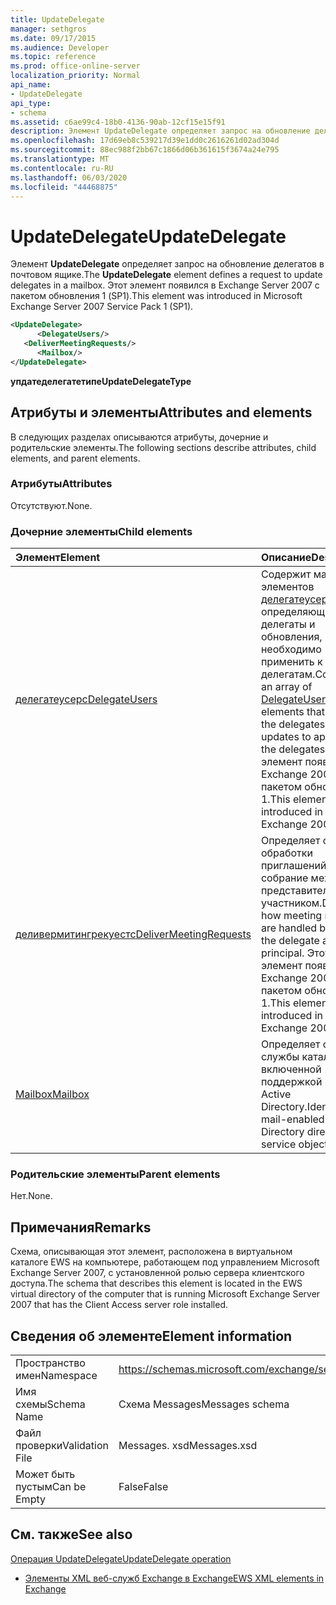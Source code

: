 ```yaml
---
title: UpdateDelegate
manager: sethgros
ms.date: 09/17/2015
ms.audience: Developer
ms.topic: reference
ms.prod: office-online-server
localization_priority: Normal
api_name:
- UpdateDelegate
api_type:
- schema
ms.assetid: c6ae99c4-18b0-4136-90ab-12cf15e15f91
description: Элемент UpdateDelegate определяет запрос на обновление делегатов в почтовом ящике. Этот элемент появился в Exchange Server 2007 с пакетом обновления 1 (SP1).
ms.openlocfilehash: 17d69eb8c539217d39e1dd0c2616261d02ad304d
ms.sourcegitcommit: 88ec988f2bb67c1866d06b361615f3674a24e795
ms.translationtype: MT
ms.contentlocale: ru-RU
ms.lasthandoff: 06/03/2020
ms.locfileid: "44468875"
---
```

# <a name="updatedelegate"></a><span data-ttu-id="8c568-104">UpdateDelegate</span><span class="sxs-lookup"><span data-stu-id="8c568-104">UpdateDelegate</span></span>

<span data-ttu-id="8c568-105">Элемент **UpdateDelegate** определяет запрос на обновление делегатов в почтовом ящике.</span><span class="sxs-lookup"><span data-stu-id="8c568-105">The **UpdateDelegate** element defines a request to update delegates in a mailbox.</span></span> <span data-ttu-id="8c568-106">Этот элемент появился в Exchange Server 2007 с пакетом обновления 1 (SP1).</span><span class="sxs-lookup"><span data-stu-id="8c568-106">This element was introduced in Microsoft Exchange Server 2007 Service Pack 1 (SP1).</span></span> 
  
```xml
<UpdateDelegate>
      <DelegateUsers/>
   <DeliverMeetingRequests/>
      <Mailbox/>
</UpdateDelegate>
```

 <span data-ttu-id="8c568-107">**упдатеделегатетипе**</span><span class="sxs-lookup"><span data-stu-id="8c568-107">**UpdateDelegateType**</span></span>
## <a name="attributes-and-elements"></a><span data-ttu-id="8c568-108">Атрибуты и элементы</span><span class="sxs-lookup"><span data-stu-id="8c568-108">Attributes and elements</span></span>

<span data-ttu-id="8c568-109">В следующих разделах описываются атрибуты, дочерние и родительские элементы.</span><span class="sxs-lookup"><span data-stu-id="8c568-109">The following sections describe attributes, child elements, and parent elements.</span></span>
  
### <a name="attributes"></a><span data-ttu-id="8c568-110">Атрибуты</span><span class="sxs-lookup"><span data-stu-id="8c568-110">Attributes</span></span>

<span data-ttu-id="8c568-111">Отсутствуют.</span><span class="sxs-lookup"><span data-stu-id="8c568-111">None.</span></span>
  
### <a name="child-elements"></a><span data-ttu-id="8c568-112">Дочерние элементы</span><span class="sxs-lookup"><span data-stu-id="8c568-112">Child elements</span></span>

|<span data-ttu-id="8c568-113">**Элемент**</span><span class="sxs-lookup"><span data-stu-id="8c568-113">**Element**</span></span>|<span data-ttu-id="8c568-114">**Описание**</span><span class="sxs-lookup"><span data-stu-id="8c568-114">**Description**</span></span>|
|:-----|:-----|
|[<span data-ttu-id="8c568-115">делегатеусерс</span><span class="sxs-lookup"><span data-stu-id="8c568-115">DelegateUsers</span></span>](delegateusers.md) <br/> |<span data-ttu-id="8c568-116">Содержит массив элементов [делегатеусер](delegateuser.md) , определяющих делегаты и обновления, которые необходимо применить к делегатам.</span><span class="sxs-lookup"><span data-stu-id="8c568-116">Contains an array of [DelegateUser](delegateuser.md) elements that identify the delegates and the updates to apply to the delegates.</span></span> <span data-ttu-id="8c568-117">Этот элемент появился в Exchange 2007 с пакетом обновления 1.</span><span class="sxs-lookup"><span data-stu-id="8c568-117">This element was introduced in Exchange 2007 SP1.</span></span>  <br/> |
|[<span data-ttu-id="8c568-118">деливермитингрекуестс</span><span class="sxs-lookup"><span data-stu-id="8c568-118">DeliverMeetingRequests</span></span>](delivermeetingrequests.md) <br/> |<span data-ttu-id="8c568-119">Определяет способ обработки приглашений на собрание между представителем и участником.</span><span class="sxs-lookup"><span data-stu-id="8c568-119">Defines how meeting requests are handled between the delegate and the principal.</span></span> <span data-ttu-id="8c568-120">Этот элемент появился в Exchange 2007 с пакетом обновления 1.</span><span class="sxs-lookup"><span data-stu-id="8c568-120">This element was introduced in Exchange 2007 SP1.</span></span>  <br/> |
|[<span data-ttu-id="8c568-121">Mailbox</span><span class="sxs-lookup"><span data-stu-id="8c568-121">Mailbox</span></span>](mailbox.md) <br/> |<span data-ttu-id="8c568-122">Определяет объект службы каталогов с включенной поддержкой почты Active Directory.</span><span class="sxs-lookup"><span data-stu-id="8c568-122">Identifies a mail-enabled Active Directory directory service object.</span></span>  <br/> |
   
### <a name="parent-elements"></a><span data-ttu-id="8c568-123">Родительские элементы</span><span class="sxs-lookup"><span data-stu-id="8c568-123">Parent elements</span></span>

<span data-ttu-id="8c568-124">Нет.</span><span class="sxs-lookup"><span data-stu-id="8c568-124">None.</span></span>
  
## <a name="remarks"></a><span data-ttu-id="8c568-125">Примечания</span><span class="sxs-lookup"><span data-stu-id="8c568-125">Remarks</span></span>

<span data-ttu-id="8c568-126">Схема, описывающая этот элемент, расположена в виртуальном каталоге EWS на компьютере, работающем под управлением Microsoft Exchange Server 2007, с установленной ролью сервера клиентского доступа.</span><span class="sxs-lookup"><span data-stu-id="8c568-126">The schema that describes this element is located in the EWS virtual directory of the computer that is running Microsoft Exchange Server 2007 that has the Client Access server role installed.</span></span>
  
## <a name="element-information"></a><span data-ttu-id="8c568-127">Сведения об элементе</span><span class="sxs-lookup"><span data-stu-id="8c568-127">Element information</span></span>

|||
|:-----|:-----|
|<span data-ttu-id="8c568-128">Пространство имен</span><span class="sxs-lookup"><span data-stu-id="8c568-128">Namespace</span></span>  <br/> |https://schemas.microsoft.com/exchange/services/2006/messages  <br/> |
|<span data-ttu-id="8c568-129">Имя схемы</span><span class="sxs-lookup"><span data-stu-id="8c568-129">Schema Name</span></span>  <br/> |<span data-ttu-id="8c568-130">Схема Messages</span><span class="sxs-lookup"><span data-stu-id="8c568-130">Messages schema</span></span>  <br/> |
|<span data-ttu-id="8c568-131">Файл проверки</span><span class="sxs-lookup"><span data-stu-id="8c568-131">Validation File</span></span>  <br/> |<span data-ttu-id="8c568-132">Messages. xsd</span><span class="sxs-lookup"><span data-stu-id="8c568-132">Messages.xsd</span></span>  <br/> |
|<span data-ttu-id="8c568-133">Может быть пустым</span><span class="sxs-lookup"><span data-stu-id="8c568-133">Can be Empty</span></span>  <br/> |<span data-ttu-id="8c568-134">False</span><span class="sxs-lookup"><span data-stu-id="8c568-134">False</span></span>  <br/> |
   
## <a name="see-also"></a><span data-ttu-id="8c568-135">См. также</span><span class="sxs-lookup"><span data-stu-id="8c568-135">See also</span></span>



[<span data-ttu-id="8c568-136">Операция UpdateDelegate</span><span class="sxs-lookup"><span data-stu-id="8c568-136">UpdateDelegate operation</span></span>](updatedelegate-operation.md)


- [<span data-ttu-id="8c568-137">Элементы XML веб-служб Exchange в Exchange</span><span class="sxs-lookup"><span data-stu-id="8c568-137">EWS XML elements in Exchange</span></span>](ews-xml-elements-in-exchange.md)

